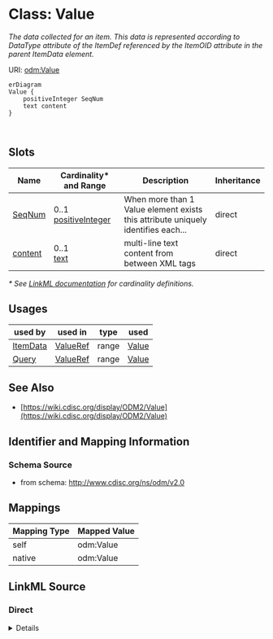 # Class: Value

_The data collected for an item. This data is represented according to DataType attribute of the ItemDef referenced by the ItemOID attribute in the parent ItemData element._




URI: [odm:Value](http://www.cdisc.org/ns/odm/v2.0/Value)


```mermaid
erDiagram
Value {
    positiveInteger SeqNum  
    text content  
}



```



<!-- no inheritance hierarchy -->


## Slots

| Name | Cardinality* and Range | Description | Inheritance |
| ---  | --- | --- | --- |
| [SeqNum](SeqNum.md) | 0..1 <br/> [positiveInteger](positiveInteger.md) | When more than 1 Value element exists this attribute uniquely identifies each... | direct |
| [content](content.md) | 0..1 <br/> [text](text.md) | multi-line text content from between XML tags | direct |

_* See [LinkML documentation](https://linkml.io/linkml/schemas/slots.html#slot-cardinality) for cardinality definitions._




## Usages

| used by | used in | type | used |
| ---  | --- | --- | --- |
| [ItemData](ItemData.md) | [ValueRef](ValueRef.md) | range | [Value](Value.md) |
| [Query](Query.md) | [ValueRef](ValueRef.md) | range | [Value](Value.md) |






## See Also

* [https://wiki.cdisc.org/display/ODM2/Value](https://wiki.cdisc.org/display/ODM2/Value)

## Identifier and Mapping Information







### Schema Source


* from schema: http://www.cdisc.org/ns/odm/v2.0





## Mappings

| Mapping Type | Mapped Value |
| ---  | ---  |
| self | odm:Value |
| native | odm:Value |





## LinkML Source

<!-- TODO: investigate https://stackoverflow.com/questions/37606292/how-to-create-tabbed-code-blocks-in-mkdocs-or-sphinx -->

### Direct

<details>
```yaml
name: Value
description: The data collected for an item. This data is represented according to
  DataType attribute of the ItemDef referenced by the ItemOID attribute in the parent
  ItemData element.
from_schema: http://www.cdisc.org/ns/odm/v2.0
see_also:
- https://wiki.cdisc.org/display/ODM2/Value
rank: 1000
slots:
- SeqNum
- content
slot_usage:
  SeqNum:
    name: SeqNum
    description: When more than 1 Value element exists this attribute uniquely identifies
      each Value and defines the order of a Value in a list of Values.
    comments:
    - 'Conditional Required when the parent ItemData has more than one Value element.

      Must be unique within the ItemData element.'
    domain_of:
    - Annotation
    - Value
    range: positiveInteger
  content:
    name: content
    domain_of:
    - TranslatedText
    - Title
    - CheckValue
    - Code
    - WorkflowEnd
    - UserName
    - Prefix
    - Suffix
    - FullName
    - GivenName
    - FamilyName
    - StreetName
    - HouseNumber
    - City
    - StateProv
    - Country
    - PostalCode
    - OtherText
    - Meaning
    - LegalReason
    - DateTimeStamp
    - ReasonForChange
    - SourceID
    - FlagValue
    - FlagType
    - Value
    range: text
class_uri: odm:Value

```
</details>

### Induced

<details>
```yaml
name: Value
description: The data collected for an item. This data is represented according to
  DataType attribute of the ItemDef referenced by the ItemOID attribute in the parent
  ItemData element.
from_schema: http://www.cdisc.org/ns/odm/v2.0
see_also:
- https://wiki.cdisc.org/display/ODM2/Value
rank: 1000
slot_usage:
  SeqNum:
    name: SeqNum
    description: When more than 1 Value element exists this attribute uniquely identifies
      each Value and defines the order of a Value in a list of Values.
    comments:
    - 'Conditional Required when the parent ItemData has more than one Value element.

      Must be unique within the ItemData element.'
    domain_of:
    - Annotation
    - Value
    range: positiveInteger
  content:
    name: content
    domain_of:
    - TranslatedText
    - Title
    - CheckValue
    - Code
    - WorkflowEnd
    - UserName
    - Prefix
    - Suffix
    - FullName
    - GivenName
    - FamilyName
    - StreetName
    - HouseNumber
    - City
    - StateProv
    - Country
    - PostalCode
    - OtherText
    - Meaning
    - LegalReason
    - DateTimeStamp
    - ReasonForChange
    - SourceID
    - FlagValue
    - FlagType
    - Value
    range: text
attributes:
  SeqNum:
    name: SeqNum
    description: When more than 1 Value element exists this attribute uniquely identifies
      each Value and defines the order of a Value in a list of Values.
    comments:
    - 'Conditional Required when the parent ItemData has more than one Value element.

      Must be unique within the ItemData element.'
    from_schema: http://www.cdisc.org/ns/odm/v2.0
    rank: 1000
    alias: SeqNum
    owner: Value
    domain_of:
    - Annotation
    - Value
    range: positiveInteger
  content:
    name: content
    description: multi-line text content from between XML tags
    from_schema: http://www.cdisc.org/ns/odm/v2.0
    rank: 1000
    alias: content
    owner: Value
    domain_of:
    - TranslatedText
    - Title
    - CheckValue
    - Code
    - WorkflowEnd
    - UserName
    - Prefix
    - Suffix
    - FullName
    - GivenName
    - FamilyName
    - StreetName
    - HouseNumber
    - City
    - StateProv
    - Country
    - PostalCode
    - OtherText
    - Meaning
    - LegalReason
    - DateTimeStamp
    - ReasonForChange
    - SourceID
    - FlagValue
    - FlagType
    - Value
    range: text
    inlined: true
class_uri: odm:Value

```
</details>